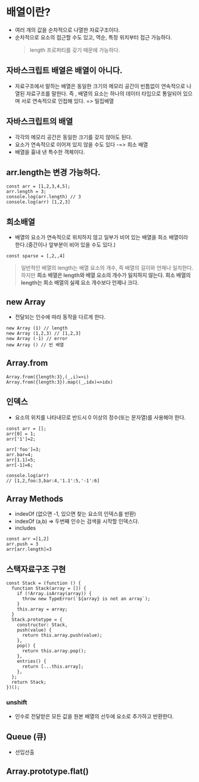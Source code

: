 # 배열이란?

- 여러 개의 값을 순차적으로 나열한 자료구조이다.
- 순차적으로 요소의 접근할 수도 있고, 역순, 특정 위치부터 접근 가능하다.
  > length 프로퍼티를 갖기 때문에 가능하다.

## 자바스크립트 배열은 배열이 아니다.

- 자료구조에서 말하는 배열은 동일한 크기의 메모리 공간이 빈틈없이 연속적으로 나열된 자료구조를 말한다. 즉 , 배열의 요소는 하나의 데이터 타입으로 통일되어 있으며 서로 연속적으로 인접해 있다. => 밀집배열

## 자바스크립트의 배열

- 각각의 메모리 공간은 동일한 크기를 갖지 않아도 된다.
- 요소가 연속적으로 이어져 있지 않을 수도 있다 -=> 희소 배열
- 배열을 흉내 낸 특수한 객체이다.

## arr.length는 변경 가능하다.

```
const arr = [1,2,3,4,5];
arr.length = 3;
console.log(arr.length) // 3
console.log(arr) [1,2,3]
```

## 희소배열

- 배열의 요소가 연속적으로 위치하지 않고 일부가 비어 있는 배열을 희소 배열이라 한다.(중간이나 앞부분이 비어 있을 수도 있다.)

```
const sparse = [,2,,4]
```

> 일반적인 배열의 length는 배열 요소의 개수, 즉 배열의 길이와 언제나 일치한다.
> 하지만 <strong>희소 배열은 length와 배열 요소의 개수가 일치하지 않는다. 희소 배열의 length는 희소 배열의 실제 요소 개수보다 언제나 크다.</strong>

## new Array

- 전달되는 인수에 따라 동작을 다르게 한다.

```
new Array (1) // length
new Array (1,2,3) // [1,2,3]
new Array (-1) // error
new Array () // 빈 배열
```

## Array.from

```
Array.from({length:3},(_,i)=>i)
Array.from({length:3}).map((_,idx)=>idx)
```

## 인덱스

- 요소의 위치를 나타내므로 반드시 0 이상의 정수(또는 문자열)를 사용해야 한다.

```
const arr = [];
arr[0] = 1;
arr['1']=2;

arr['foo']=3;
arr.bar=4;
arr[1.1]=5;
arr[-1]=6;

console.log(arr)
// [1,2,foo:3,bar:4,'1.1':5,'-1':6]
```

## Array Methods

- indexOf (없으면 -1, 있으면 찾는 요소의 인덱스를 반환)
- indexOf (a,b) => 두번째 인수는 검색을 시작할 인덱스다.
- includes

```
const arr =[1,2]
arr.push = 3
arr[arr.length]=3
```

## 스택자료구조 구현

```
const Stack = (function () {
  function Stack(array = []) {
    if (!Array.isArray(array)) {
      throw new TypeError(`${array} is not an array`);
    }
    this.array = array;
  }
  Stack.prototype = {
    constructor: Stack,
    push(value) {
      return this.array.push(value);
    },
    pop() {
      return this.array.pop();
    },
    entries() {
      return [...this.array];
    },
  };
  return Stack;
})();

```

### unshift

- 인수로 전달받은 모든 값을 원본 배열의 선두에 요소로 추가하고 반환한다.

## Queue (큐)

- 선입선출

## Array.prototype.flat()
